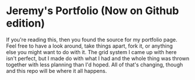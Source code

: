 # Jeremy's Portfolio (Now on Github edition)<br/>
If you're reading this, then you found the source for my portfolio page.<br/>
Feel free to have a look around, take things apart, fork it, or anything<br/>
else you might want to do with it. The grid system I came up with here<br/>
isn't perfect, but I made do with what I had and the whole thing was thrown<br/>
together with less planning than I'd hoped. All of that's changing, though<br/>
and this repo will be where it all happens.
